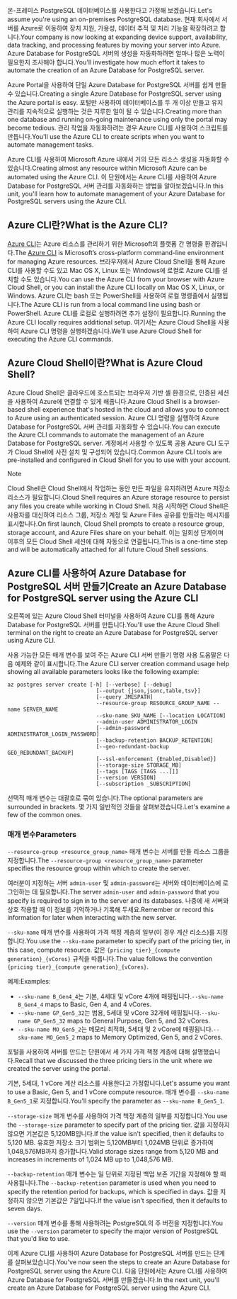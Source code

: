 <span data-ttu-id="b545a-101">온-프레미스 PostgreSQL 데이터베이스를 사용한다고 가정해 보겠습니다.</span><span class="sxs-lookup"><span data-stu-id="b545a-101">Let's assume you're using an on-premises PostgreSQL database.</span></span> <span data-ttu-id="b545a-102">현재 회사에서 서버를 Azure로 이동하여 장치 지원, 가용성, 데이터 추적 및 처리 기능을 확장하려고 합니다.</span><span class="sxs-lookup"><span data-stu-id="b545a-102">Your company is now looking at expanding device support, availability, data tracking, and processing features by moving your server into Azure.</span></span> <span data-ttu-id="b545a-103">Azure Database for PostgreSQL 서버의 생성을 자동화하려면 얼마나 많은 노력이 필요한지 조사해야 합니다.</span><span class="sxs-lookup"><span data-stu-id="b545a-103">You'll investigate how much effort it takes to automate the creation of an Azure Database for PostgreSQL server.</span></span>

<span data-ttu-id="b545a-104">Azure Portal을 사용하여 단일 Azure Database for PostgreSQL 서버를 쉽게 만들 수 있습니다.</span><span class="sxs-lookup"><span data-stu-id="b545a-104">Creating a single Azure Database for PostgreSQL server using the Azure portal is easy.</span></span> <span data-ttu-id="b545a-105">포털만 사용하여 데이터베이스를 두 개 이상 만들고 유지 관리를 지속적으로 실행하는 것은 지루한 일이 될 수 있습니다.</span><span class="sxs-lookup"><span data-stu-id="b545a-105">Creating more than one database and running on-going maintenance using only the portal may become tedious.</span></span> <span data-ttu-id="b545a-106">관리 작업을 자동화하려는 경우 Azure CLI를 사용하여 스크립트를 만듭니다.</span><span class="sxs-lookup"><span data-stu-id="b545a-106">You'll use the Azure CLI to create scripts when you want to automate management tasks.</span></span>

<span data-ttu-id="b545a-107">Azure CLI를 사용하여 Microsoft Azure 내에서 거의 모든 리소스 생성을 자동화할 수 있습니다.</span><span class="sxs-lookup"><span data-stu-id="b545a-107">Creating almost any resource within Microsoft Azure can be automated using the Azure CLI.</span></span> <span data-ttu-id="b545a-108">이 단원에서는 Azure CLI를 사용하여 Azure Database for PostgreSQL 서버 관리를 자동화하는 방법을 알아보겠습니다.</span><span class="sxs-lookup"><span data-stu-id="b545a-108">In this unit, you'll learn how to automate management of your Azure Database for PostgreSQL servers using the Azure CLI.</span></span>

## <a name="what-is-the-azure-cli"></a><span data-ttu-id="b545a-109">Azure CLI란?</span><span class="sxs-lookup"><span data-stu-id="b545a-109">What is the Azure CLI?</span></span>

<span data-ttu-id="b545a-110">[Azure CLI](https://docs.microsoft.com/cli/azure/)는 Azure 리소스를 관리하기 위한 Microsoft의 플랫폼 간 명령줄 환경입니다.</span><span class="sxs-lookup"><span data-stu-id="b545a-110">The [Azure CLI](https://docs.microsoft.com/cli/azure/) is Microsoft’s cross-platform command-line environment for managing Azure resources.</span></span> <span data-ttu-id="b545a-111">브라우저에서 Azure Cloud Shell을 통해 Azure CLI를 사용할 수도 있고 Mac OS X, Linux 또는 Windows에 로컬로 Azure CLI를 설치할 수도 있습니다.</span><span class="sxs-lookup"><span data-stu-id="b545a-111">You can use the Azure CLI from your browser with Azure Cloud Shell, or you can install the Azure CLI locally on Mac OS X, Linux, or Windows.</span></span> <span data-ttu-id="b545a-112">Azure CLI는 bash 또는 PowerShell을 사용하여 로컬 명령줄에서 실행됩니다.</span><span class="sxs-lookup"><span data-stu-id="b545a-112">The Azure CLI is run from a local command line using bash or PowerShell.</span></span> <span data-ttu-id="b545a-113">Azure CLI를 로컬로 실행하려면 추가 설정이 필요합니다.</span><span class="sxs-lookup"><span data-stu-id="b545a-113">Running the Azure CLI locally requires additional setup.</span></span> <span data-ttu-id="b545a-114">여기서는 Azure Cloud Shell을 사용하여 Azure CLI 명령을 실행하겠습니다.</span><span class="sxs-lookup"><span data-stu-id="b545a-114">We'll use Azure Cloud Shell for executing the Azure CLI commands.</span></span>

## <a name="what-is-azure-cloud-shell"></a><span data-ttu-id="b545a-115">Azure Cloud Shell이란?</span><span class="sxs-lookup"><span data-stu-id="b545a-115">What is Azure Cloud Shell?</span></span>

<span data-ttu-id="b545a-116">Azure Cloud Shell은 클라우드에 호스트되는 브라우저 기반 셸 환경으로, 인증된 세션을 사용하여 Azure에 연결할 수 있게 해줍니다.</span><span class="sxs-lookup"><span data-stu-id="b545a-116">Azure Cloud Shell is a browser-based shell experience that's hosted in the cloud and allows you to connect to Azure using an authenticated session.</span></span> <span data-ttu-id="b545a-117">Azure CLI 명령을 실행하여 Azure Database for PostgreSQL 서버 관리를 자동화할 수 있습니다.</span><span class="sxs-lookup"><span data-stu-id="b545a-117">You can execute the Azure CLI commands to automate the management of an Azure Database for PostgreSQL server.</span></span> <span data-ttu-id="b545a-118">계정에서 사용할 수 있도록 공용 Azure CLI 도구가 Cloud Shell에 사전 설치 및 구성되어 있습니다.</span><span class="sxs-lookup"><span data-stu-id="b545a-118">Common Azure CLI tools are pre-installed and configured in Cloud Shell for you to use with your account.</span></span>

> [!NOTE]
> <span data-ttu-id="b545a-119">Cloud Shell은 Cloud Shell에서 작업하는 동안 만든 파일을 유지하려면 Azure 저장소 리소스가 필요합니다.</span><span class="sxs-lookup"><span data-stu-id="b545a-119">Cloud Shell requires an Azure storage resource to persist any files you create while working in Cloud Shell.</span></span> <span data-ttu-id="b545a-120">처음 시작하면 Cloud Shell은 사용자를 대신하여 리소스 그룹, 저장소 계정 및 Azure Files 공유를 만들라는 메시지를 표시합니다.</span><span class="sxs-lookup"><span data-stu-id="b545a-120">On first launch, Cloud Shell prompts to create a resource group, storage account, and Azure Files share on your behalf.</span></span> <span data-ttu-id="b545a-121">이는 일회성 단계이며 이후의 모든 Cloud Shell 세션에 대해 자동으로 연결됩니다.</span><span class="sxs-lookup"><span data-stu-id="b545a-121">This is a one-time step and will be automatically attached for all future Cloud Shell sessions.</span></span>

## <a name="create-an-azure-database-for-postgresql-server-using-the-azure-cli"></a><span data-ttu-id="b545a-122">Azure CLI를 사용하여 Azure Database for PostgreSQL 서버 만들기</span><span class="sxs-lookup"><span data-stu-id="b545a-122">Create an Azure Database for PostgreSQL server using the Azure CLI</span></span>

<span data-ttu-id="b545a-123">오른쪽에 있는 Azure Cloud Shell 터미널을 사용하여 Azure CLI를 통해 Azure Database for PostgreSQL 서버를 만듭니다.</span><span class="sxs-lookup"><span data-stu-id="b545a-123">You'll use the Azure Cloud Shell terminal on the right to create an Azure Database for PostgreSQL server using Azure CLI.</span></span>

<span data-ttu-id="b545a-124">사용 가능한 모든 매개 변수를 보여 주는 Azure CLI 서버 만들기 명령 사용 도움말은 다음 예제와 같이 표시합니다.</span><span class="sxs-lookup"><span data-stu-id="b545a-124">The Azure CLI server creation command usage help showing all available parameters looks like the following example:</span></span>

```azurecli
az postgres server create [-h] [--verbose] [--debug]
                            [--output {json,jsonc,table,tsv}]
                            [--query JMESPATH]
                            --resource-group RESOURCE_GROUP_NAME --name SERVER_NAME
                            --sku-name SKU_NAME [--location LOCATION]
                            --admin-user ADMINISTRATOR_LOGIN
                            [--admin-password ADMINISTRATOR_LOGIN_PASSWORD]
                            [--backup-retention BACKUP_RETENTION]
                            [--geo-redundant-backup GEO_REDUNDANT_BACKUP]
                            [--ssl-enforcement {Enabled,Disabled}]
                            [--storage-size STORAGE_MB]
                            [--tags [TAGS [TAGS ...]]]
                            [--version VERSION]
                            [--subscription _SUBSCRIPTION]

```

<span data-ttu-id="b545a-125">선택적 매개 변수는 대괄호로 묶여 있습니다.</span><span class="sxs-lookup"><span data-stu-id="b545a-125">The optional parameters are surrounded in brackets.</span></span> <span data-ttu-id="b545a-126">몇 가지 일반적인 것들을 살펴보겠습니다.</span><span class="sxs-lookup"><span data-stu-id="b545a-126">Let's examine a few of the common ones.</span></span>

### <a name="parameters"></a><span data-ttu-id="b545a-127">매개 변수</span><span class="sxs-lookup"><span data-stu-id="b545a-127">Parameters</span></span>

<span data-ttu-id="b545a-128">`--resource-group <resource_group_name>` 매개 변수는 서버를 만들 리소스 그룹을 지정합니다.</span><span class="sxs-lookup"><span data-stu-id="b545a-128">The `--resource-group <resource_group_name>` parameter specifies the resource group within which to create the server.</span></span>

<span data-ttu-id="b545a-129">여러분이 지정하는 서버 `admin-user` 및 `admin-password`는 서버와 데이터베이스에 로그인하는 데 필요합니다.</span><span class="sxs-lookup"><span data-stu-id="b545a-129">The server `admin-user` and `admin-password` that you specify is required to sign in to the server and its databases.</span></span> <span data-ttu-id="b545a-130">나중에 새 서버와 상호 작용할 때 이 정보를 기억하거나 기록해 두세요.</span><span class="sxs-lookup"><span data-stu-id="b545a-130">Remember or record this information for later when interacting with the new server.</span></span>

<span data-ttu-id="b545a-131">`--sku-name` 매개 변수를 사용하여 가격 책정 계층의 일부(이 경우 계산 리소스)를 지정합니다.</span><span class="sxs-lookup"><span data-stu-id="b545a-131">You use the `--sku-name` parameter to specify part of the pricing tier, in this case, compute resource.</span></span> <span data-ttu-id="b545a-132">값은 `{pricing tier}_{compute generation}_{vCores}` 규칙을 따릅니다.</span><span class="sxs-lookup"><span data-stu-id="b545a-132">The value follows the convention `{pricing tier}_{compute generation}_{vCores}`.</span></span>

<span data-ttu-id="b545a-133">예제:</span><span class="sxs-lookup"><span data-stu-id="b545a-133">Examples:</span></span>

- <span data-ttu-id="b545a-134">`--sku-name B_Gen4_4`는 기본, 4세대 및 vCore 4개에 매핑됩니다.</span><span class="sxs-lookup"><span data-stu-id="b545a-134">`--sku-name B_Gen4_4` maps to Basic, Gen 4, and 4 vCores.</span></span>
- <span data-ttu-id="b545a-135">`--sku-name GP_Gen5_32`는 범용, 5세대 및 vCore 32개에 매핑됩니다.</span><span class="sxs-lookup"><span data-stu-id="b545a-135">`--sku-name GP_Gen5_32` maps to General Purpose, Gen 5, and 32 vCores.</span></span>
- <span data-ttu-id="b545a-136">`--sku-name MO_Gen5_2`는 메모리 최적화, 5세대 및 2 vCore에 매핑됩니다.</span><span class="sxs-lookup"><span data-stu-id="b545a-136">`--sku-name MO_Gen5_2` maps to Memory Optimized, Gen 5, and 2 vCores.</span></span>

<span data-ttu-id="b545a-137">포털을 사용하여 서버를 만드는 단원에서 세 가지 가격 책정 계층에 대해 설명했습니다.</span><span class="sxs-lookup"><span data-stu-id="b545a-137">Recall that we discussed the three pricing tiers in the unit where we created the server using the portal.</span></span>

<span data-ttu-id="b545a-138">기본, 5세대, 1 vCore 계산 리소스를 사용한다고 가정합니다.</span><span class="sxs-lookup"><span data-stu-id="b545a-138">Let's assume you want to use a Basic, Gen 5, and 1 vCore compute resource.</span></span> <span data-ttu-id="b545a-139">매개 변수를 `--sku-name B_Gen5_1`로 지정합니다.</span><span class="sxs-lookup"><span data-stu-id="b545a-139">You'll specify the parameter as `--sku-name B_Gen5_1`.</span></span>

<span data-ttu-id="b545a-140">`--storage-size` 매개 변수를 사용하여 가격 책정 계층의 일부를 지정합니다.</span><span class="sxs-lookup"><span data-stu-id="b545a-140">You use the `--storage-size` parameter to specify part of the pricing tier.</span></span> <span data-ttu-id="b545a-141">값을 지정하지 않으면 기본값은 5,120MB입니다.</span><span class="sxs-lookup"><span data-stu-id="b545a-141">If the value isn't specified, then it defaults to 5,120 MB.</span></span> <span data-ttu-id="b545a-142">유효한 저장소 크기 범위는 5,120MB부터 1,024MB 단위로 증가하여 1,048,576MB까지 증가합니다.</span><span class="sxs-lookup"><span data-stu-id="b545a-142">Valid storage sizes range from 5,120 MB and increases in increments of 1,024 MB up to 1,048,576 MB.</span></span>

<span data-ttu-id="b545a-143">`--backup-retention` 매개 변수는 일 단위로 지정된 백업 보존 기간을 지정해야 할 때 사용됩니다.</span><span class="sxs-lookup"><span data-stu-id="b545a-143">The `--backup-retention` parameter is used when you need to specify the retention period for backups, which is specified in days.</span></span> <span data-ttu-id="b545a-144">값을 지정하지 않으면 기본값은 7일입니다.</span><span class="sxs-lookup"><span data-stu-id="b545a-144">If the value isn't specified, then it defaults to seven days.</span></span>

<span data-ttu-id="b545a-145">`--version` 매개 변수를 통해 사용하려는 PostgreSQL의 주 버전을 지정합니다.</span><span class="sxs-lookup"><span data-stu-id="b545a-145">You use the `--version` parameter to specify the major version of PostgreSQL that you'd like to use.</span></span>

<span data-ttu-id="b545a-146">이제 Azure CLI를 사용하여 Azure Database for PostgreSQL 서버를 만드는 단계를 살펴보았습니다.</span><span class="sxs-lookup"><span data-stu-id="b545a-146">You've now seen the steps to create an Azure Database for PostgreSQL server using the Azure CLI.</span></span> <span data-ttu-id="b545a-147">다음 단원에서는 Azure CLI를 사용하여 Azure Database for PostgreSQL 서버를 만들겠습니다.</span><span class="sxs-lookup"><span data-stu-id="b545a-147">In the next unit, you'll create an Azure Database for PostgreSQL server using the Azure CLI.</span></span>